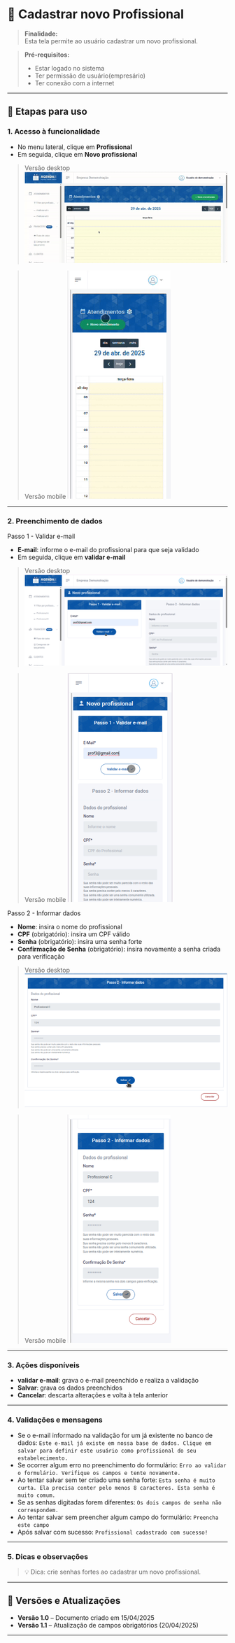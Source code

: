 # 📘 Cadastrar novo Profissional

> **Finalidade:**  
> Esta tela permite ao usuário cadastrar um novo profissional.

> **Pré-requisitos:**    
> - Estar logado no sistema  
> - Ter permissão de usuário(empresário) 
> - Ter conexão com a internet

---

## 🧭 Etapas para uso

### 1. Acesso à funcionalidade
- No menu lateral, clique em **Profissional**
- Em seguida, clique em **Novo profissional**

> Versão desktop
![Alt text](img/Desktop/novo_profissional_parte1.gif)

> Versão mobile
![Alt text](img/Mobile/novo_profissional_parte1.gif)

---

### 2. Preenchimento de dados
Passo 1 - Validar e-mail
- **E-mail**: informe o e-mail do profissional para que seja validado
- Em seguida, clique em **validar e-mail**

> Versão desktop
![Alt text](img/Desktop/novo_profissional_parte2.png)

> Versão mobile
![Alt text](img/Mobile/novo_profissional_parte2.png)

Passo 2 - Informar dados
- **Nome**: insira o nome do profissional  
- **CPF** (obrigatório): insira um CPF válido
- **Senha** (obrigatório): insira uma senha forte
- **Confirmação de Senha** (obrigatório): insira novamente a senha criada para verificação 

> Versão desktop
![Alt text](img/Desktop/novo_profissional_parte3.png)

> Versão mobile
![Alt text](img/Mobile/novo_profissional_parte3.png)

---

### 3. Ações disponíveis
- **validar e-mail**: grava o e-mail preenchido e realiza a validação
- **Salvar**: grava os dados preenchidos  
- **Cancelar**: descarta alterações e volta à tela anterior  

---

### 4. Validações e mensagens
- Se o e-mail informado na validação for um já existente no banco de dados: `Este e-mail já existe em nossa base de dados. Clique em salvar para definir este usuário como profissional do seu estabelecimento.`
- Se ocorrer algum erro no preenchimento do formulário: `Erro ao validar o formulário. Verifique os campos e tente novamente.`
- Ao tentar salvar sem ter criado uma senha forte: `Esta senha é muito curta. Ela precisa conter pelo menos 8 caracteres. Esta senha é muito comum.`
- Se as senhas digitadas forem diferentes: `Os dois campos de senha não correspondem.`
- Ao tentar salvar sem preencher algum campo do formulário: `Preencha este campo`  
- Após salvar com sucesso: `Profissional cadastrado com sucesso!`  

---

### 5. Dicas e observações
> 💡 Dica: crie senhas fortes ao cadastrar um novo profissional.

---

## 🔄 Versões e Atualizações

- **Versão 1.0** – Documento criado em 15/04/2025
- **Versão 1.1** – Atualização de campos obrigatórios (20/04/2025)

---
